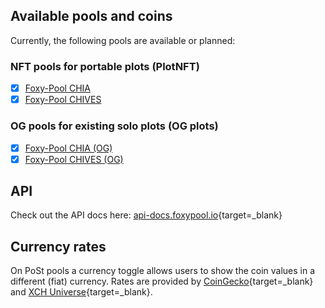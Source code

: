 ## Available pools and coins

Currently, the following pools are available or planned:

### NFT pools for portable plots (PlotNFT)

- [x] [Foxy-Pool CHIA](pools/chia/getting-started.md)
- [x] [Foxy-Pool CHIVES](pools/chives/getting-started.md)

### OG pools for existing solo plots (OG plots)

- [x] [Foxy-Pool CHIA (OG)](pools/chia-og/getting-started.md)
- [x] [Foxy-Pool CHIVES (OG)](pools/chives-og/getting-started.md)

## API

Check out the API docs here: [api-docs.foxypool.io](https://api-docs.foxypool.io){target=_blank}

## Currency rates

On PoSt pools a currency toggle allows users to show the coin values in a different (fiat) currency. Rates are provided by [CoinGecko](https://www.coingecko.com){target=_blank} and [XCH Universe](https://xchuniverse.com){target=_blank}.
